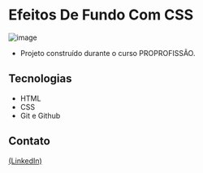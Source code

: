 # Efeitos De Fundo Com CSS

![image](https://github.com/JoaoEduSB/EfeitosDeFundoCom_CSS/assets/146045770/c2037480-12be-4f13-98a0-e28c85770825)

- Projeto construído durante o curso PROPROFISSÃO.

## Tecnologias

- HTML
- CSS
- Git e Github

## Contato
[(LinkedIn)](https://www.linkedin.com/in/joaoedusb/)
